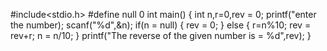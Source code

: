 #include<stdio.h>
#define null 0
int main()
{
    int n,r=0,rev = 0;
    printf("enter the number);
    scanf("%d",&n);
    if(n = null)
    {
        rev = 0;
    }
    else 
    {
        r=n%10;
        rev = rev+r;
        n = n/10;
    }
    printf("The reverse of the given number is = %d",rev);
}
